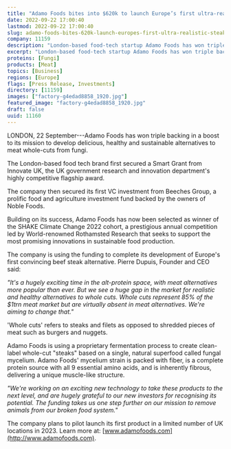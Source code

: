 ```yaml
---
title: "Adamo Foods bites into $620k to launch Europe’s first ultra-realistic “steak” alternative"
date: 2022-09-22 17:00:40
lastmod: 2022-09-22 17:00:40
slug: adamo-foods-bites-620k-launch-europes-first-ultra-realistic-steak-alternative
company: 11159
description: "London-based food-tech startup Adamo Foods has won triple backing in a boost to its mission to develop delicious, healthy and sustainable alternatives to meat whole-cuts from fungi."
excerpt: "London-based food-tech startup Adamo Foods has won triple backing in a boost to its mission to develop delicious, healthy and sustainable alternatives to meat whole-cuts from fungi."
proteins: [Fungi]
products: [Meat]
topics: [Business]
regions: [Europe]
flags: [Press Release, Investments]
directory: [11159]
images: ["factory-g4edad8858_1920.jpg"]
featured_image: "factory-g4edad8858_1920.jpg"
draft: false
uuid: 11160
---
```

LONDON, 22⁠ September---Adamo Foods has won triple backing in a boost to
its mission to develop delicious, healthy and sustainable alternatives
to meat whole-cuts from fungi.

The London-based food tech brand first secured a Smart Grant from
Innovate UK, the UK government research and innovation department's
highly competitive flagship award.

The company then secured its first VC investment from Beeches Group, a
prolific food and agriculture investment fund backed by the owners of
Noble Foods.

Building on its success, Adamo Foods has now been selected as winner of
the SHAKE Climate Change 2022 cohort, a prestigious annual competition
led by World-renowned Rothamsted Research that seeks to support the most
promising innovations in sustainable food production.

The company is using the funding to complete its development of Europe's
first convincing beef steak alternative. Pierre Dupuis, Founder and CEO
said:

*"It's a hugely exciting time in the alt-protein space, with meat
alternatives more popular than ever. But we see a huge gap in the market
for realistic and healthy alternatives to whole cuts. Whole cuts
represent 85% of the \$1trn meat market but are virtually absent in meat
alternatives. We're aiming to change that."*

'Whole cuts' refers to steaks and filets as opposed to shredded pieces
of meat such as burgers and nuggets.

Adamo Foods is using a proprietary fermentation process to create
clean-label whole-cut "steaks" based on a single, natural superfood
called fungal mycelium. Adamo Foods' mycelium strain is packed with
fiber, is a complete protein source with all 9 essential amino acids,
and is inherently fibrous, delivering a unique muscle-like structure.

*"We're working on an exciting new technology to take these products to
the next level, and are hugely grateful to our new investors for
recognising its potential. The funding takes us one step further on our
mission to remove animals from our broken food system."*

The company plans to pilot launch its first product in a limited number
of UK locations in 2023. Learn more at:
[www.adamofoods.com](http://www.adamofoods.com).
